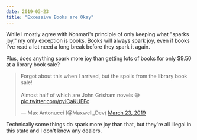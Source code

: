 ```yaml
---
date: 2019-03-23
title: "Excessive Books are Okay"
---
```

While I mostly agree with Konmari's principle of only keeping what "sparks joy," my only exception is books. Books will always spark joy, even if books I've read a lot need a long break before they spark it again.

Plus, does anything spark more joy than getting lots of books for only $9.50 at a library book sale?

<blockquote class="twitter-tweet" data-lang="en"><p lang="en" dir="ltr">Forgot about this when I arrived, but the spoils from the library book sale!<br><br>Almost half of which are John Grisham novels 😅 <a href="https://t.co/pyICaKUEFc">pic.twitter.com/pyICaKUEFc</a></p>&mdash; Max Antonucci (@Maxwell_Dev) <a href="https://twitter.com/Maxwell_Dev/status/1109520425657266176?ref_src=twsrc%5Etfw">March 23, 2019</a></blockquote>
<script async src="https://platform.twitter.com/widgets.js" charset="utf-8"></script>

Technically some things do spark more joy than that, but they're all illegal in this state and I don't know any dealers.
